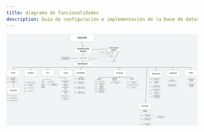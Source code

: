 ```yaml
---
title: diagrama de funcionalidades
description: Guía de configuración e implementación de la base de datos para el sistema AgroSoft.
---
```


![caso](../../../../public/Tablero%20en%20blanco.svg)